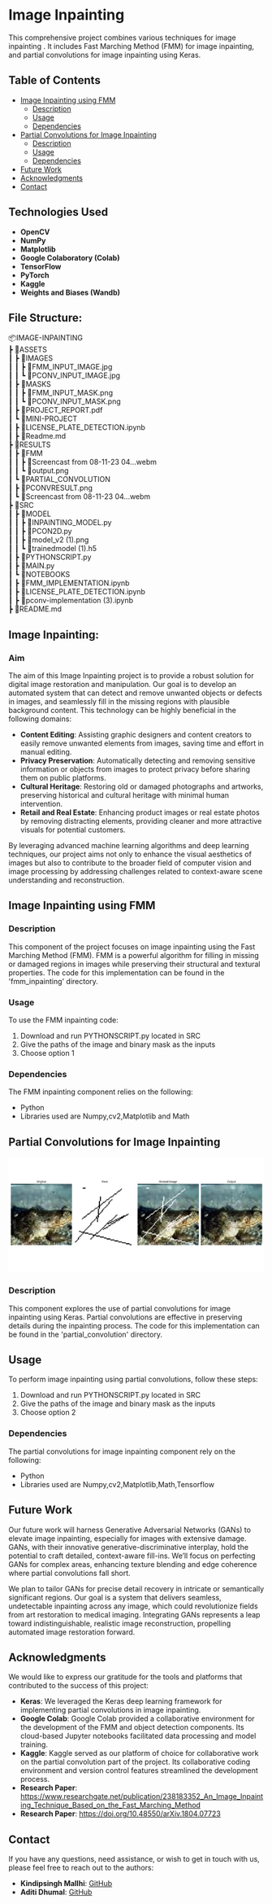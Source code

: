 # Image Inpainting 

This comprehensive project combines various techniques for image inpainting . It includes Fast Marching Method (FMM) for image inpainting, and partial convolutions for image inpainting using Keras.

## Table of Contents

- [Image Inpainting using FMM](#image-inpainting-using-fmm)
  - [Description](#description-1)
  - [Usage](#usage-1)
  - [Dependencies](#dependencies-1)
- [Partial Convolutions for Image Inpainting](#partial-convolutions-for-image-inpainting)
  - [Description](#description-2)
  - [Usage](#usage-2)
  - [Dependencies](#dependencies-2)
- [Future Work](#future-work)
- [Acknowledgments](#acknowledgments)
- [Contact](#contact)

## Technologies Used

- **OpenCV**
- **NumPy**
- **Matplotlib**
- **Google Colaboratory (Colab)**
- **TensorFlow**
- **PyTorch**
- **Kaggle**
- **Weights and Biases (Wandb)**

## File Structure:

📦IMAGE-INPAINTING  
 ┣ 📂ASSETS  
 ┃ ┣ 📂IMAGES  
 ┃ ┃ ┣ 📜FMM_INPUT_IMAGE.jpg  
 ┃ ┃ ┗ 📜PCONV_INPUT_IMAGE.jpg  
 ┃ ┣ 📂MASKS  
 ┃ ┃ ┣ 📜FMM_INPUT_MASK.png  
 ┃ ┃ ┗ 📜PCONV_INPUT_MASK.png  
 ┃ ┣ 📜PROJECT_REPORT.pdf  
 ┃ ┗ 📂MINI-PROJECT  
 ┃   ┣ 📜LICENSE_PLATE_DETECTION.ipynb  
 ┃   ┣ 📜Readme.md  
 ┣ 📂RESULTS  
 ┃ ┣ 📂FMM  
 ┃ ┃ ┣ 📜Screencast from 08-11-23 04...webm  
 ┃ ┃ ┗ 📜output.png  
 ┃ ┗ 📂PARTIAL_CONVOLUTION  
 ┃   ┣ 📜PCONVRESULT.png  
 ┃   ┗ 📜Screencast from 08-11-23 04...webm  
 ┣ 📂SRC    
 ┃ ┣ 📂MODEL  
 ┃ ┃ ┣ 📜INPAINTING_MODEL.py  
 ┃ ┃ ┣ 📜PCON2D.py  
 ┃ ┃ ┣ 📜model_v2 (1).png  
 ┃ ┃ ┗ 📜trainedmodel (1).h5  
 ┃ ┣ 📜PYTHONSCRIPT.py  
 ┃ ┣ 📜MAIN.py  
 ┃ ┗ 📂NOTEBOOKS  
 ┃   ┣ 📜FMM_IMPLEMENTATION.ipynb  
 ┃   ┣ 📜LICENSE_PLATE_DETECTION.ipynb  
 ┃   ┣ 📜pconv-implementation (3).ipynb  
 ┣ 📜README.md  

## Image Inpainting:

### Aim

The aim of this Image Inpainting project is to provide a robust solution for digital image restoration and manipulation. Our goal is to develop an automated system that can detect and remove unwanted objects or defects in images, and seamlessly fill in the missing regions with plausible background content. This technology can be highly beneficial in the following domains:

- **Content Editing**: Assisting graphic designers and content creators to easily remove unwanted elements from images, saving time and effort in manual editing.
- **Privacy Preservation**: Automatically detecting and removing sensitive information or objects from images to protect privacy before sharing them on public platforms.
- **Cultural Heritage**: Restoring old or damaged photographs and artworks, preserving historical and cultural heritage with minimal human intervention.
- **Retail and Real Estate**: Enhancing product images or real estate photos by removing distracting elements, providing cleaner and more attractive visuals for potential customers.

By leveraging advanced machine learning algorithms and deep learning techniques, our project aims not only to enhance the visual aesthetics of images but also to contribute to the broader field of computer vision and image processing by addressing challenges related to context-aware scene understanding and reconstruction.


## Image Inpainting using FMM



### Description
This component of the project focuses on image inpainting using the Fast Marching Method (FMM). FMM is a powerful algorithm for filling in missing or damaged regions in images while preserving their structural and textural properties. The code for this implementation can be found in the 'fmm_inpainting' directory.

### Usage
To use the FMM inpainting code:
1. Download and run PYTHONSCRIPT.py located in SRC
2. Give the paths of the image and binary mask as the inputs 
3. Choose option 1


### Dependencies
The FMM inpainting component relies on the following:
- Python
- Libraries used are Numpy,cv2,Matplotlib and Math


## Partial Convolutions for Image Inpainting
![Inpainting Results Using Partial Convolutions](/RESULTS/PARTIAL_CONVOLUTION/PCONVRESULT.png)

### Description
This component explores the use of partial convolutions for image inpainting using Keras. Partial convolutions are effective in preserving details during the inpainting process. The code for this implementation can be found in the 'partial_convolution' directory.

## Usage

To perform image inpainting using partial convolutions, follow these steps:
1. Download and run PYTHONSCRIPT.py located in SRC
2. Give the paths of the image and binary mask as the inputs 
3. Choose option 2


### Dependencies

The partial convolutions for image inpainting component rely on the following:
- Python
- Libraries used are Numpy,cv2,Matplotlib,Math,Tensorflow

## Future Work

Our future work will harness Generative Adversarial Networks (GANs) to elevate image inpainting, especially for images with extensive damage. GANs, with their innovative generative-discriminative interplay, hold the potential to craft detailed, context-aware fill-ins. We’ll focus on perfecting GANs for complex areas, enhancing texture blending and edge coherence where partial convolutions fall short.

We plan to tailor GANs for precise detail recovery in intricate or semantically significant regions. Our goal is a system that delivers seamless, undetectable inpainting across any image, which could revolutionize fields from art restoration to medical imaging. Integrating GANs represents a leap toward indistinguishable, realistic image reconstruction, propelling automated image restoration forward.

## Acknowledgments

We would like to express our gratitude for the tools and platforms that contributed to the success of this project:

- **Keras**: We leveraged the Keras deep learning framework for implementing partial convolutions in image inpainting.
- **Google Colab**: Google Colab provided a collaborative environment for the development of the FMM and object detection components. Its cloud-based Jupyter notebooks facilitated data processing and model training.
- **Kaggle**: Kaggle served as our platform of choice for collaborative work on the partial convolution part of the project. Its collaborative coding environment and version control features streamlined the development process.
- **Research Paper**: https://www.researchgate.net/publication/238183352_An_Image_Inpainting_Technique_Based_on_the_Fast_Marching_Method
- **Research Paper**: https://doi.org/10.48550/arXiv.1804.07723

## Contact

If you have any questions, need assistance, or wish to get in touch with us, please feel free to reach out to the authors:

- **Kindipsingh Mallhi**: [GitHub](https://github.com/kindipsingh)
- **Aditi Dhumal**: [GitHub](https://github.com/aditidhu)

